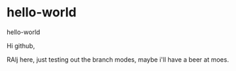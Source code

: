# hello-world
hello-world

Hi github,

RAlj here, just testing out the branch modes, maybe i'll have a beer at moes.

